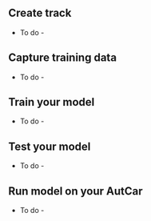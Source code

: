 ## Create track

- To do -

## Capture training data

- To do -

## Train your model

- To do -

## Test your model

- To do -

## Run model on your AutCar

- To do -